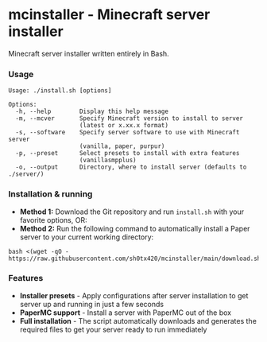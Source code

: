 # mcinstaller - Minecraft server installer
Minecraft server installer written entirely in Bash.

### Usage
```
Usage: ./install.sh [options]

Options:
  -h, --help        Display this help message
  -m, --mcver       Specify Minecraft version to install to server
                    (latest or x.xx.x format)
  -s, --software    Specify server software to use with Minecraft server
                    (vanilla, paper, purpur)
  -p, --preset      Select presets to install with extra features
                    (vanillasmpplus)
  -o, --output      Directory, where to install server (defaults to ./server/)

```

### Installation & running
- **Method 1:** Download the Git repository and run `install.sh` with your favorite options, OR:
- **Method 2:** Run the following command to automatically install a Paper server to your current working directory:
```
bash <(wget -qO - https://raw.githubusercontent.com/sh0tx420/mcinstaller/main/download.sh)
```

### Features
- **Installer presets** - Apply configurations after server installation to get server up and running in just a few seconds
- **PaperMC support** - Install a server with PaperMC out of the box
- **Full installation** - The script automatically downloads and generates the required files to get your server ready to run immediately
